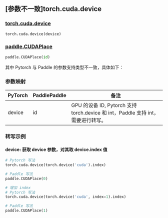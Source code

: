 ## [参数不一致]torch.cuda.device

### [torch.cuda.device](https://pytorch.org/docs/1.13/generated/torch.cuda.device.html#torch.cuda.device)

```python
torch.cuda.device(device)
```

### [paddle.CUDAPlace](https://www.paddlepaddle.org.cn/documentation/docs/zh/develop/api/paddle/CUDAPlace_cn.html)

```python
paddle.CUDAPlace(id)
```

其中 Pytorch 与 Paddle 的参数支持类型不一致，具体如下：

### 参数映射

| PyTorch | PaddlePaddle | 备注                                                                             |
| ------- | ------------ | -------------------------------------------------------------------------------- |
| device  | id           | GPU 的设备 ID, Pytorch 支持 torch.device 和 int，Paddle 支持 int，需要进行转写。 |

### 转写示例

#### device: 获取 device 参数，对其取 device.index 值

```python
# Pytorch 写法
torch.cuda.device(torch.device('cuda').index)

# Paddle 写法
paddle.CUDAPlace(0)

# 增加 index
# Pytorch 写法
torch.cuda.device(torch.device('cuda', index=1).index)

# Paddle 写法
paddle.CUDAPlace(1)
```
